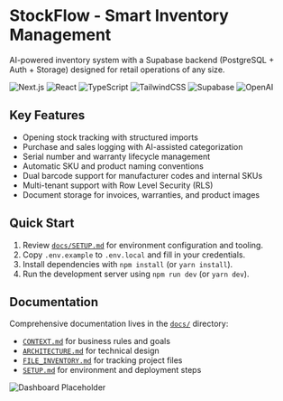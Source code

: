 # StockFlow - Smart Inventory Management

AI-powered inventory system with a Supabase backend (PostgreSQL + Auth + Storage) designed for retail operations of any size.

![Next.js](https://img.shields.io/badge/Next.js-14-black) ![React](https://img.shields.io/badge/React-18-61dafb) ![TypeScript](https://img.shields.io/badge/TypeScript-5-3178c6) ![TailwindCSS](https://img.shields.io/badge/Tailwind_CSS-3-38bdf8) ![Supabase](https://img.shields.io/badge/Supabase-3ECF8E?logo=supabase&logoColor=white) ![OpenAI](https://img.shields.io/badge/OpenAI-API-412991)

## Key Features
- Opening stock tracking with structured imports
- Purchase and sales logging with AI-assisted categorization
- Serial number and warranty lifecycle management
- Automatic SKU and product naming conventions
- Dual barcode support for manufacturer codes and internal SKUs
- Multi-tenant support with Row Level Security (RLS)
- Document storage for invoices, warranties, and product images

## Quick Start
1. Review [`docs/SETUP.md`](docs/SETUP.md) for environment configuration and tooling.
2. Copy `.env.example` to `.env.local` and fill in your credentials.
3. Install dependencies with `npm install` (or `yarn install`).
4. Run the development server using `npm run dev` (or `yarn dev`).

## Documentation
Comprehensive documentation lives in the [`docs/`](docs) directory:
- [`CONTEXT.md`](docs/CONTEXT.md) for business rules and goals
- [`ARCHITECTURE.md`](docs/ARCHITECTURE.md) for technical design
- [`FILE_INVENTORY.md`](docs/FILE_INVENTORY.md) for tracking project files
- [`SETUP.md`](docs/SETUP.md) for environment and deployment steps

![Dashboard Placeholder](https://via.placeholder.com/1200x675?text=StockFlow+Dashboard+Preview)

